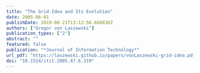 ```yaml
---
title: "The Grid-Idea and Its Evolution"
date: 2005-06-01
publishDate: 2019-08-21T13:12:56.660836Z
authors: ["Gregor von Laszewski"]
publication_types: ["2"]
abstract: ""
featured: false
publication: "*Journal of Information Technology*"
url_pdf: "https://laszewski.github.io/papers/vonLaszewski-grid-idea.pdf"
doi: "10.1524/itit.2005.47.6.319"
---
```



